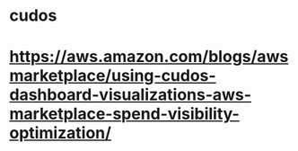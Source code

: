 # cudos
# https://aws.amazon.com/blogs/awsmarketplace/using-cudos-dashboard-visualizations-aws-marketplace-spend-visibility-optimization/

